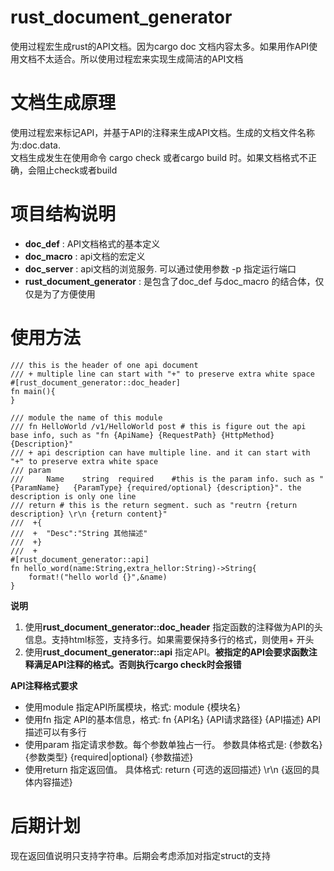 # rust_document_generator
使用过程宏生成rust的API文档。因为cargo doc 文档内容太多。如果用作API使用文档不太适合。所以使用过程宏来实现生成简洁的API文档

# 文档生成原理
 使用过程宏来标记API，并基于API的注释来生成API文档。生成的文档文件名称为:doc.data.<br/>
 文档生成发生在使用命令 cargo check 或者cargo build 时。如果文档格式不正确，会阻止check或者build

# 项目结构说明
* **doc_def** : API文档格式的基本定义
* **doc_macro** : api文档的宏定义
* **doc_server** : api文档的浏览服务. 可以通过使用参数 -p 指定运行端口
* **rust_document_generator** : 是包含了doc_def 与doc_macro 的结合体，仅仅是为了方便使用

# 使用方法

````
/// this is the header of one api document
/// + multiple line can start with "+" to preserve extra white space
#[rust_document_generator::doc_header]
fn main(){
}

/// module the name of this module
/// fn HelloWorld /v1/HelloWorld post # this is figure out the api base info, such as "fn {ApiName} {RequestPath} {HttpMethod} {Description}"
/// + api description can have multiple line. and it can start with "+" to preserve extra white space
/// param
///     Name    string  required    #this is the param info. such as "{ParamName}   {ParamType} {required/optional} {description}". the description is only one line
/// return # this is the return segment. such as "reutrn {return description} \r\n {return content}"
///  +{
///  +  "Desc":"String 其他描述"
///  +}
///  +
#[rust_document_generator::api]
fn hello_word(name:String,extra_hellor:String)->String{
    format!("hello world {}",&name)
}
````
**说明**
  1. 使用**rust_document_generator::doc_header** 指定函数的注释做为API的头信息。支持html标签，支持多行。如果需要保持多行的格式，则使用+ 开头
  2. 使用**rust_document_generator::api** 指定API。**被指定的API会要求函数注释满足API注释的格式。否则执行cargo check时会报错**

**API注释格式要求**<br />
 * 使用module 指定API所属模块，格式: module {模块名}
 * 使用fn 指定 API的基本信息，格式: fn {API名} {API请求路径} {API描述} API描述可以有多行
 * 使用param 指定请求参数。每个参数单独占一行。 参数具体格式是: {参数名} {参数类型} {required|optional} {参数描述}
 * 使用return 指定返回值。 具体格式: return {可选的返回描述} \r\n {返回的具体内容描述}

# 后期计划
现在返回值说明只支持字符串。后期会考虑添加对指定struct的支持